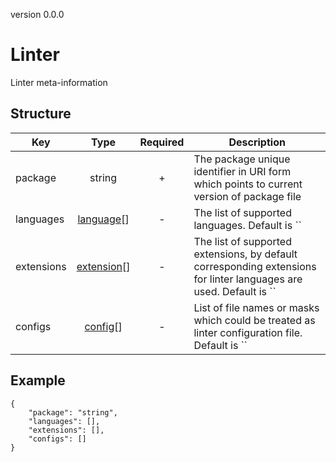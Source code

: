 version 0.0.0
# Linter
Linter meta-information
## Structure


|Key|Type|Required|Description|
|-|:-:|:-:|-|
|package|string|+|The package unique identifier in URI form which points to current version of package file|
|languages|[language](./collection.md#language)[]|-|The list of supported languages. Default is ``|
|extensions|[extension](#extension)[]|-|The list of supported extensions, by default corresponding extensions for linter languages are used. Default is ``|
|configs|[config](#config)[]|-|List of file names or masks which could be treated as linter configuration file. Default is ``|
## Example
```
{
    "package": "string",
    "languages": [],
    "extensions": [],
    "configs": []
}
```